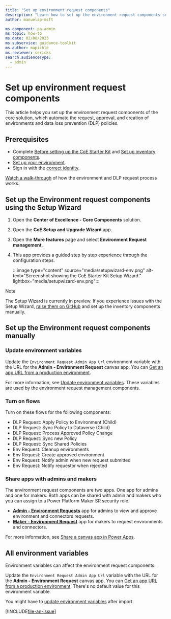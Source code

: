 ```yaml
---
title: "Set up environment request components"
description: "Learn how to set up the environment request components solution of the Microsoft CoE Starter Kit."
author: manuelap-msft

ms.component: pa-admin
ms.topic: how-to
ms.date: 02/08/2023
ms.subservice: guidance-toolkit
ms.author: mapichle
ms.reviewer: sericks
search.audienceType: 
  - admin
---
```


# Set up environment request components

This article helps you set up the environment request components of the core solution, which automate the request, approval, and creation of environments and data loss prevention (DLP) policies.

## Prerequisites

- Complete [Before setting up the CoE Starter Kit](setup.md) and [Set up inventory components](setup-core-components.md).
- [Set up your environment](setup.md#create-your-environments).
- Sign in with the [correct identity](setup.md#which-identity-should-i-use-to-install-the-coe-starter-kit).

[Watch a walk-through](https://www.youtube.com/watch?v=16mspbGz1zA&list=PLi9EhCY4z99W5kzaPK1np6sv6AzMQDsXG) of how the environment and DLP request process works.

## Set up the Environment request components using the Setup Wizard

1. Open the **Center of Excellence - Core Components** solution.
1. Open the **CoE Setup and Upgrade Wizard** app.
1. Open the **More features** page and select **Environment Request management**.
1. This app provides a guided step by step experience through the configuration steps.

   :::image type="content" source="media/setupwizard-env.png" alt-text="Screenshot showing the CoE Starter Kit Setup Wizard." lightbox="media/setupwizard-env.png":::

> [!NOTE]
> The Setup Wizard is currently in preview. If you experience issues with the Setup Wizard, [raise them on GitHub](https://aka.ms/coe-starter-kit-issues) and set up the inventory components manually.

## Set up the Environment request components manually

### Update environment variables

Update the `Environment Request Admin App Url` environment variable with the URL for the **Admin - Environment Request** canvas app. You can [Get an app URL from a production environment](faq.md#get-a-power-apps-url-from-a-production-environment).

For more information, see [Update environment variables](faq.md#update-environment-variables). These variables are used by the environment request management components.

### Turn on flows

Turn on these flows for the following components:  

- DLP Request: Apply Policy to Environment (Child)
- DLP Request: Sync Policy to Dataverse (Child)
- DLP Request: Process Approved Policy Change
- DLP Request: Sync new Policy
- DLP Request: Sync Shared Policies
- Env Request: Cleanup environments
- Env Request: Create approved environment
- Env Request: Notify admin when new request submitted
- Env Request: Notify requestor when rejected

### Share apps with admins and makers

The environment request components are two apps. One app for admins and one for makers. Both apps can be shared with admin and makers who you can assign to a Power Platform Maker SR security role.

- [**Admin - Environment Requests**](core-components.md) app for admins to view and approve environment and connectors requests.
- [**Maker - Environment Request**](core-components.md) app for makers to request environments and connectors.

For more information, see [Share a canvas app in Power Apps](faq.md#share-an-app-from-a-production-environment).

## All environment variables

Environment variables can affect the environment request components.

Update the `Environment Request Admin App Url` variable with the URL for the **Admin - Environment Request** canvas app. You can [Get an app URL from a production environment](faq.md#get-a-power-apps-url-from-a-production-environment). There's no default value for this environment variable.

You might have to [update environment variables](faq.md#update-environment-variables) after import.

[!INCLUDE[file-an-issue](../../includes/file-an-issue.md)]

